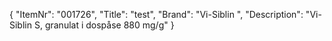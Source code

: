 {
  "ItemNr": "001726",
  "Title": "test",
  "Brand": "Vi-Siblin ",
  "Description": "Vi-Siblin S, granulat i dospåse 880 mg/g"
}